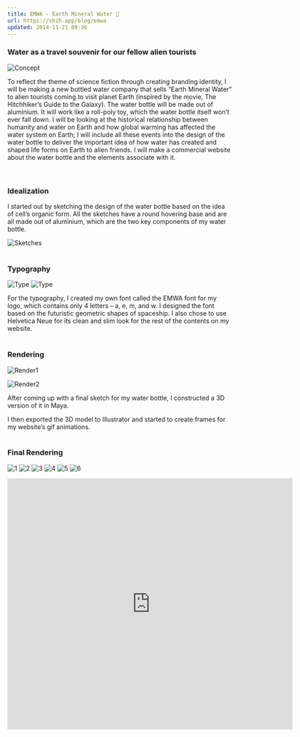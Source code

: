 ```yaml
---
title: EMWA - Earth Mineral Water 🌊
url: https://shih.app/blog/emwa
updated: 2014-11-21 09:36
---
```


### Water as a travel souvenir for our fellow alien tourists

![Concept](https://shih.app/blog/assets/emwa/mood-board-213s3fh.png)

To reflect the theme of science fiction through creating branding identity, I will be making a new bottled water company that sells “Earth Mineral Water” to alien tourists coming to visit planet Earth (inspired by the movie, The Hitchhiker’s Guide to the Galaxy). The water bottle will be made out of aluminium. It will work like a roll-poly toy, which the water bottle itself won’t ever fall down. I will be looking at the historical relationship between humanity and water on Earth and how global warming has affected the water system on Earth; I will include all these events into the design of the water bottle to deliver the important idea of how water has created and shaped life forms on Earth to alien friends. I will make a commercial website about the water bottle and the elements associate with it.
<br><br><br>

### Idealization

I started out by sketching the design of the water bottle based on the idea of cell’s organic form. All the sketches have a round hovering base and are all made out of aluminium, which are the two key components of my water bottle.

![Sketches](https://shih.app/blog/assets/emwa/IMG_0399-2fgts07.jpg)
<br><br>

### Typography

![Type](https://shih.app/blog/assets/emwa/Screen-Shot-2014-12-12-at-9.02.31-AM-1zjcmar.png)
![Type](https://shih.app/blog/assets/emwa/Screen-Shot-2014-12-14-at-3.37.02-AM-1almpe5.png)

For the typography, I created my own font called the EMWA font for my logo, which contains only 4 letters – a, e, m, and w. I designed the font based on the futuristic geometric shapes of spaceship. I also chose to use Helvetica Neue for its clean and slim look for the rest of the contents on my website.
<br><br>

### Rendering

![Render1](https://shih.app/blog/assets/emwa/Screen-Shot-2014-12-12-at-9.04.26-AM-1bylwrf.png)

![Render2](https://shih.app/blog/assets/emwa/Screen-Shot-2014-12-12-at-9.06.06-AM-10gg6oy.png)

After coming up with a final sketch for my water bottle, I constructed a 3D version of it in Maya.

I then exported the 3D model to Illustrator and started to create frames for my website’s gif animations.
<br><br>

### Final Rendering

![1](https://shih.app/blog/assets/emwa/Screen-Shot-2014-12-14-at-4.41.15-AM-22aoz9v.png)
![2](https://shih.app/blog/assets/emwa/Screen-Shot-2014-12-14-at-4.41.40-AM-1iqrpnd.jpg)
![3](https://shih.app/blog/assets/emwa/Screen-Shot-2014-12-14-at-4.42.11-AM-1ysaclo.png)
![4](https://shih.app/blog/assets/emwa/Screen-Shot-2014-12-14-at-4.42.34-AM-287iagi.png)
![5](https://shih.app/blog/assets/emwa/Screen-Shot-2014-12-14-at-4.42.42-AM-1i4n45m.png)
![6](https://shih.app/blog/assets/emwa/Screen-Shot-2014-12-14-at-4.42.49-AM-11utf9r.png)

<iframe src="https://player.vimeo.com/video/338049106" width="640" height="564" frameborder="0" allow="autoplay; fullscreen" allowfullscreen></iframe>
